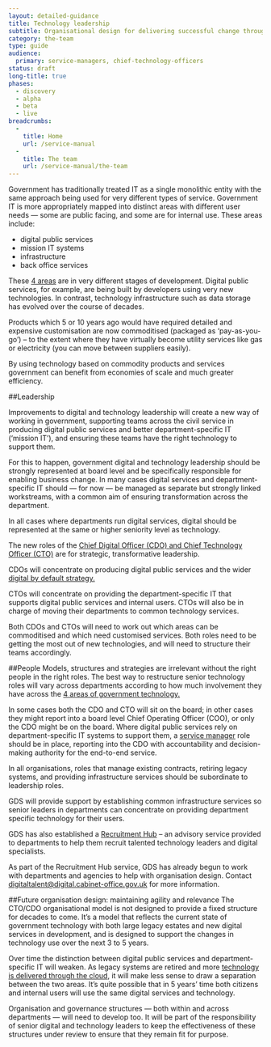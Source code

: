 ```yaml
---
layout: detailed-guidance
title: Technology leadership
subtitle: Organisational design for delivering successful change through technology
category: the-team
type: guide
audience:
  primary: service-managers, chief-technology-officers
status: draft
long-title: true
phases:
  - discovery
  - alpha
  - beta
  - live
breadcrumbs:
  -
    title: Home
    url: /service-manual
  -
    title: The team
    url: /service-manual/the-team
---
```

Government has traditionally treated IT as a single monolithic entity with the same approach being used for very different types of service. Government IT is more appropriately mapped into distinct areas with different user needs — some are public facing, and some are for internal use. These areas include:

* digital public services
* mission IT systems
* infrastructure
* back office services

These [4 areas](http://digital.cabinetoffice.gov.uk/2013/05/21/rebalancing-tech-across-gov/) are in very different stages of development. Digital public services, for example, are being built by developers using very new technologies. In contrast, technology infrastructure such as data storage has evolved over the course of decades.

Products which 5 or 10 years ago would have required detailed and expensive customisation are now commoditised (packaged as ‘pay-as-you-go’) – to the extent where they have virtually become utility services like gas or electricity (you can move between suppliers easily).

By using technology based on commodity products and services government can benefit from economies of scale and much greater efficiency.

##Leadership

Improvements to digital and technology leadership will create a new way of working in government, supporting teams across the civil service in producing digital public services and better department-specific IT (‘mission IT’), and ensuring these teams have the right technology to support them.

For this to happen, government digital and technology leadership should be strongly represented at board level and be specifically responsible for enabling business change. In many cases digital services and department-specific IT should — for now — be managed as separate but strongly linked workstreams, with a common aim of ensuring transformation across the department.

In all cases where departments run digital services, digital should be represented at the same or higher seniority level as technology.

The new roles of the [Chief Digital Officer (CDO) and Chief Technology Officer (CTO)](/service-manual/the-team/recruitment/job-descriptions) are for strategic, transformative leadership.

CDOs will concentrate on producing digital public services and the wider [digital by default strategy.](/service-manual/digital-by-default)

CTOs will concentrate on providing the department-specific IT that supports digital public services and internal users. CTOs will also be in charge of moving their departments to common technology services.

Both CDOs and CTOs will need to work out which areas can be commoditised and which need customised services. Both roles need to be getting the most out of new technologies, and will need to structure their teams accordingly.


##People
Models, structures and strategies are irrelevant without the right people in the right roles. The best way to restructure senior technology roles will vary across departments according to how much involvement they have across the [4 areas of government technology.](http://digital.cabinetoffice.gov.uk/2013/05/21/rebalancing-tech-across-gov)

In some cases both the CDO and CTO will sit on the board; in other cases they might report into a board level Chief Operating Officer (COO), or only the CDO might be on the board. 
Where digital public services rely on department-specific IT systems to support them, a [service manager](/service-manual/the-team/service-manager) role should be in place, reporting into the CDO with accountability and decision-making authority for the end-to-end service.

In all organisations, roles that manage existing contracts, retiring legacy systems, and providing infrastructure services should be subordinate to leadership roles.

GDS will provide support by establishing common infrastructure services so senior leaders in departments can concentrate on providing department specific technology for their users.

GDS has also established a [Recruitment Hub](/service-manual/the-team/recruitment/hub) – an advisory service provided to departments to help them recruit talented technology leaders and digital specialists.

As part of the Recruitment Hub service, GDS has already begun to work with departments and agencies to help with organisation design. Contact [digitaltalent@digital.cabinet-office.gov.uk](mailto:digitaltalent@digital.cabinet-office.gov.uk) for more information.

##Future organisation design: maintaining agility and relevance
The CTO/CDO organisational model is not designed to provide a fixed structure for decades to come. It’s a model that reflects the current state of government technology with both large legacy estates and new digital services in development, and is designed to support the changes in technology use over the next 3 to 5 years.

Over time the distinction between digital public services and department-specific IT will weaken. As legacy systems are retired and more [technology is delivered through the cloud](https://www.gov.uk/government/policies/transforming-government-services-to-make-them-more-efficient-and-effective-for-users/supporting-pages/buying-cloud-based-it-products-and-services), it will make less sense to draw a separation between the two areas. It’s quite possible that in 5 years’ time both citizens and internal users will use the same digital services and technology.

Organisation and governance structures — both within and across departments — will need to develop too. It will be part of the responsibility of senior digital and technology leaders to keep the effectiveness of these structures under review to ensure that they remain fit for purpose.
